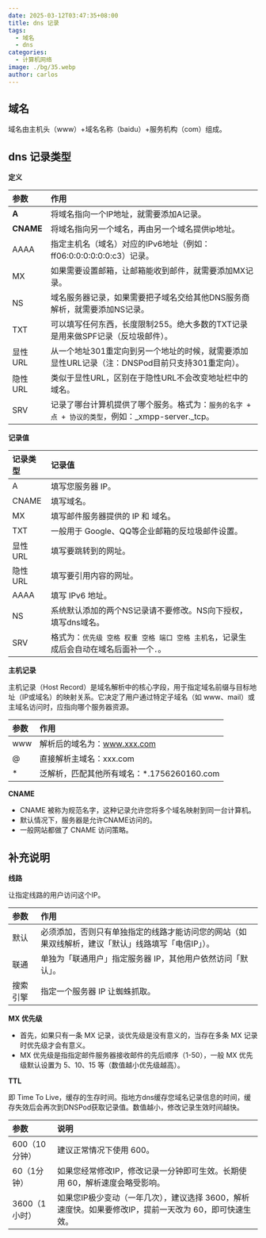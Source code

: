 ```yaml
---
date: 2025-03-12T03:47:35+08:00
title: dns 记录
tags:
  - 域名
  - dns
categories:
  - 计算机网络
image: ./bg/35.webp
author: carlos
---
```


## 域名

域名由主机头（www）+域名名称（baidu）+服务机构（com）组成。

## dns 记录类型

**定义**

| 参数        | 作用                                                            |
| :-------- | :------------------------------------------------------------ |
| **A**     | 将域名指向一个IP地址，就需要添加A记录。                                         |
| **CNAME** | 将域名指向另一个域名，再由另一个域名提供ip地址。                                     |
| AAAA      | 指定主机名（域名）对应的IPv6地址（例如：ff06:0:0:0:0:0:0:c3）记录。                 |
| MX        | 如果需要设置邮箱，让邮箱能收到邮件，就需要添加MX记录。                                  |
| NS        | 域名服务器记录，如果需要把子域名交给其他DNS服务商解析，就需要添加NS记录。                       |
| TXT       | 可以填写任何东西，长度限制255。绝大多数的TXT记录是用来做SPF记录（反垃圾邮件）。                  |
| 显性URL     | 从一个地址301重定向到另一个地址的时候，就需要添加显性URL记录（注：DNSPod目前只支持301重定向）。       |
| 隐性URL     | 类似于显性URL，区别在于隐性URL不会改变地址栏中的域名。                                |
| SRV       | 记录了哪台计算机提供了哪个服务。格式为：`服务的名字 + 点 + 协议的类型`，例如：_xmpp-server._tcp。 |

**记录值**

| 记录类型  | 记录值                                               |
| :---- | :------------------------------------------------ |
| A     | 填写您服务器 IP。                                        |
| CNAME | 填写域名。                                             |
| MX    | 填写邮件服务器提供的 IP 和 域名。                               |
| TXT   | 一般用于 Google、QQ等企业邮箱的反垃圾邮件设置。                      |
| 显性URL | 填写要跳转到的网址。                                        |
| 隐性URL | 填写要引用内容的网址。                                       |
| AAAA  | 填写 IPv6 地址。                                       |
| NS    | 系统默认添加的两个NS记录请不要修改。NS向下授权，填写dns域名。                |
| SRV   | 格式为：`优先级 空格 权重 空格 端口 空格 主机名`，记录生成后会自动在域名后面补一个`.`。 |


**主机记录**

主机记录‌（Host Record）是域名解析中的核心字段，用于指定域名前缀与目标地址（IP或域名）的映射关系。它决定了用户通过特定子域名（如 www、mail）或主域名访问时，应指向哪个服务器资源‌。

| 参数  | 作用                            |
| :-- | :---------------------------- |
| www | 解析后的域名为：www.xxx.com           |
| @   | 直接解析主域名：xxx.com               |
| \*  | 泛解析，匹配其他所有域名：*.1756260160.com |

**CNAME**

- CNAME 被称为规范名字，这种记录允许您将多个域名映射到同一台计算机。
- 默认情况下，服务器是允许CNAME访问的。
- 一般网站都做了 CNAME 访问策略。

## 补充说明

**线路**

让指定线路的用户访问这个IP。

| 参数   | 作用                                                 |
| :--- | :------------------------------------------------- |
| 默认   | 必须添加，否则只有单独指定的线路才能访问您的网站（如果双线解析，建议「默认」线路填写「电信IP」）。 |
| 联通   | 单独为「联通用户」指定服务器 IP，其他用户依然访问「默认」。                    |
| 搜索引擎 | 指定一个服务器 IP 让蜘蛛抓取。                                  |


**MX 优先级**

- 首先，如果只有一条 MX 记录，谈优先级是没有意义的，当存在多条 MX 记录时优先级才会有意义。
- MX 优先级是指指定邮件服务器接收邮件的先后顺序（1-50），一般 MX 优先级默认设置为 5、10、15 等（数值越小优先级越高）。

**TTL**

即 Time To Live，缓存的生存时间。指地方dns缓存您域名记录信息的时间，缓存失效后会再次到DNSPod获取记录值。数值越小，修改记录生效时间越快。

参数 | 说明
:- | :-
600（10分钟） | 建议正常情况下使用 600。
60（1分钟） | 如果您经常修改IP，修改记录一分钟即可生效。长期使用 60，解析速度会略受影响。
3600（1小时） | 如果您IP极少变动（一年几次），建议选择 3600，解析速度快。如果要修改IP，提前一天改为 60，即可快速生效。
